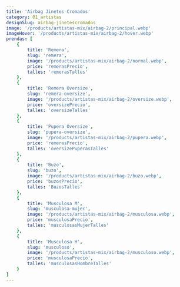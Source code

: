 ```yaml
---
title: 'Airbag Jinetes Cromados'
category: 01_artistas
designSlug: airbag-jinetescromados
image: '/products/artistas-mix/airbag-2/principal.webp'
imageHover: '/products/artistas-mix/airbag-2/hover.webp'
prendas: [
    {   
        title: 'Remera',
        slug: 'remera',          
        image: '/products/artistas-mix/airbag-2/normal.webp',
        price: 'remerasPrecio',
        talles: 'remerasTalles'
    },
    {
        title: 'Remera Oversize',
        slug: 'remera-oversize',
        image: '/products/artistas-mix/airbag-2/oversize.webp',
        price: 'oversizePrecio',
        talles: 'oversizeTalles'
    },
    {
        title: 'Pupera Oversize',
        slug: 'pupera-oversize',
        image: '/products/artistas-mix/airbag-2/pupera.webp',
        price: 'remerasPrecio',
        talles: 'oversizePuperasTalles'
    },
    {
        title: 'Buzo',
        slug: 'buzo',
        image: '/products/artistas-mix/airbag-2/buzo.webp',
        price: 'buzosPrecio',
        talles: 'BuzosTalles'
    },
    {
        title: 'Musculosa M',
        slug: 'musculosa-mujer',
        image: '/products/artistas-mix/airbag-2/musculosa.webp',
        price: 'musculosaPrecio',
        talles: 'musculosasMujerTalles'
    },
    {
        title: 'Musculosa H',
        slug: 'musculoso',
        image: '/products/artistas-mix/airbag-2/musculoso.webp',
        price: 'musculosaPrecio',
        talles: 'musculosasHombreTalles'
    }
]
---
```

